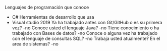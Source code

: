 Lenguajes de programación que conoce
- C#
Herramientas de desarrollo que usa
- Visual studio 2019
Ya ha trabajado antes con Git/GitHub o es su primera vez?
-no
Conoce usted el lenguaje Java?
-no
Tiene conocimiento o ha trabajado con Bases de datos?
-no
Conoce o alguna vez ha trabajado con el lenguaje de consultas SQL?
-no
Trabaja usted atualmente? En el area de sistemas?
-no